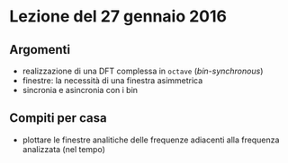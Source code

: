# Lezione del 27 gennaio 2016

## Argomenti

* realizzazione di una DFT complessa in `octave` (*bin-synchronous*)
* finestre: la necessità di una finestra asimmetrica
* sincronia e asincronia con i bin

## Compiti per casa

* plottare le finestre analitiche delle frequenze adiacenti alla frequenza
  analizzata (nel tempo)
